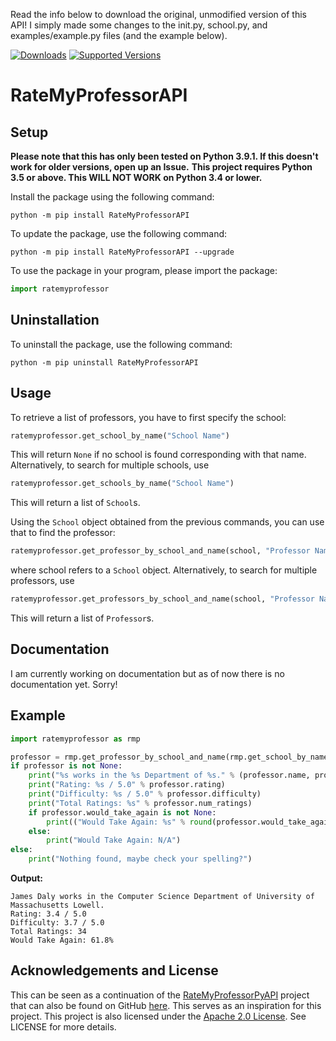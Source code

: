 Read the info below to download the original, unmodified version of this API!
I simply made some changes to the init.py, school.py, and examples/example.py files (and the example below).

[![Downloads](https://pepy.tech/badge/ratemyprofessorapi)](https://pepy.tech/project/ratemyprofessorapi)
[![Supported Versions](https://img.shields.io/pypi/pyversions/ratemyprofessorapi.svg)](https://pypi.org/project/ratemyprofessorapi)

# RateMyProfessorAPI


## Setup
**Please note that this has only been tested on Python 3.9.1. If this doesn't work for older versions, open up an Issue.**
**This project requires Python 3.5 or above. This WILL NOT WORK on Python 3.4 or lower.**

Install the package using the following command:
```
python -m pip install RateMyProfessorAPI 
```

To update the package, use the following command:
```
python -m pip install RateMyProfessorAPI --upgrade
```

To use the package in your program, please import the package:
```py
import ratemyprofessor
```

## Uninstallation
To uninstall the package, use the following command:
```
python -m pip uninstall RateMyProfessorAPI
```

## Usage
To retrieve a list of professors, you have to first specify the school:
```python
ratemyprofessor.get_school_by_name("School Name")
```
This will return `None` if no school is found corresponding with that name. 
Alternatively, to search for multiple schools, use
```python
ratemyprofessor.get_schools_by_name("School Name")
```
This will return a list of `School`s.

Using the `School` object obtained from the previous commands, you can use that to find the professor:
```python
ratemyprofessor.get_professor_by_school_and_name(school, "Professor Name") 
```
where school refers to a `School` object.
Alternatively, to search for multiple professors, use
```python
ratemyprofessor.get_professors_by_school_and_name(school, "Professor Name") 
```
This will return a list of `Professor`s.

## Documentation
I am currently working on documentation but as of now there is no documentation yet. Sorry!

## Example
```python
import ratemyprofessor as rmp

professor = rmp.get_professor_by_school_and_name(rmp.get_school_by_name("University of Massachusetts Lowell"), "Daly")
if professor is not None:
    print("%s works in the %s Department of %s." % (professor.name, professor.department, professor.school.name))
    print("Rating: %s / 5.0" % professor.rating)
    print("Difficulty: %s / 5.0" % professor.difficulty)
    print("Total Ratings: %s" % professor.num_ratings)
    if professor.would_take_again is not None:
        print(("Would Take Again: %s" % round(professor.would_take_again, 1)) + '%')
    else:
        print("Would Take Again: N/A")
else:
    print("Nothing found, maybe check your spelling?")
```

**Output:**
```
James Daly works in the Computer Science Department of University of Massachusetts Lowell.
Rating: 3.4 / 5.0
Difficulty: 3.7 / 5.0
Total Ratings: 34
Would Take Again: 61.8%
```

## Acknowledgements and License
This can be seen as a continuation of the [RateMyProfessorPyAPI](https://pypi.org/project/RateMyProfessorPyAPI/) project that can also be found on GitHub [here](https://github.com/remiliacn/RateMyProfessorPy).
This serves as an inspiration for this project.
This project is also licensed under the [Apache 2.0 License](http://www.apache.org/licenses/LICENSE-2.0). See LICENSE for more details.
